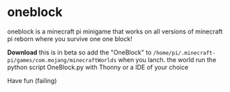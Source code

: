 # oneblock
oneblock is a minecraft pi minigame that works on all versions of minecraft pi reborn where you survive one one block!

**Download** 
this is in beta so add the "OneBlock" to ```/home/pi/.minecraft-pi/games/com.mojang/minecraftWorlds```
when you lanch. the world run the python script OneBlock.py with Thonny or a IDE of your choice 

Have fun (failing)
